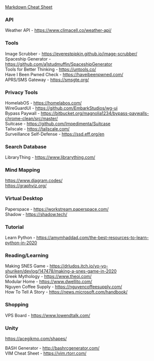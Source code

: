 [Markdown Cheat Sheet](https://github.com/adam-p/markdown-here/wiki/Markdown-Cheatsheet) 

### API  
Weather API - https://www.climacell.co/weather-api/  

### Tools 
Image Scrubber - https://everestpipkin.github.io/image-scrubber/  
Spaceship Generator - https://github.com/a1studmuffin/SpaceshipGenerator  
Tools for Better Thinking - https://untools.co/  
Have I Been Pwned Check - https://haveibeenpwned.com/  
APRS/SMS Gateway - https://smsgte.org/  

### Privacy Tools
HomelabOS - https://homelabos.com/  
WireGuardUI - https://github.com/EmbarkStudios/wg-ui  
Bypass Paywall - https://bitbucket.org/magnolia1234/bypass-paywalls-chrome-clean/src/master/  
Suitcase - https://github.com/Impedimenta/Suitcase  
Tailscale - https://tailscale.com/  
Surveillance Self-Defense - https://ssd.eff.org/en  

### Search Database  
LibraryThing - https://www.librarything.com/  

### Mind Mapping  
https://www.diagram.codes/  
https://graphviz.org/ 

### Virtual Desktop  
Paperspace - https://workstream.paperspace.com/  
Shadow - https://shadow.tech/  

### Tutorial  
Learn Python - https://amymhaddad.com/the-best-resources-to-learn-python-in-2020  

### Reading/Learning
Making SNES Game - https://drludos.itch.io/yo-yo-shuriken/devlog/147478/making-a-snes-game-in-2020  
Greek Mythology - https://www.theoi.com/  
Modular Home - https://www.dwellito.com/  
Nguyen Coffee Supply - https://nguyencoffeesupply.com/  
How To Tell A Story - https://news.microsoft.com/handbook/  

### Shopping  
VPS Board - https://www.lowendtalk.com/  

### Unity
https://acegikmo.com/shapes/  

BASH Generator - http://bashrcgenerator.com/   
VIM Cheat Sheet - https://vim.rtorr.com/  

